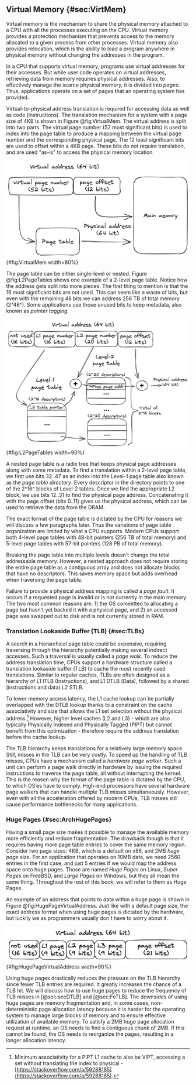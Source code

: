 ## Virtual Memory {#sec:VirtMem}

Virtual memory is the mechanism to share the physical memory attached to a CPU with all the processes executing on the CPU. Virtual memory provides a protection mechanism that prevents access to the memory allocated to a given process from other processes. Virtual memory also provides relocation, which is the ability to load a program anywhere in physical memory without changing the addresses in the program. 

In a CPU that supports virtual memory, programs use virtual addresses for their accesses. But while user code operates on virtual addresses, retrieving data from memory requires physical addresses. Also, to effectively manage the scarce physical memory, it is divided into *pages*. Thus, applications operate on a set of pages that an operating system has provided.

Virtual-to-physical address translation is required for accessing data as well as code (instructions). The translation mechanism for a system with a page size of 4KB is shown in Figure @fig:VirtualMem. The virtual address is split into two parts. The virtual page number (52 most significant bits) is used to index into the page table to produce a mapping between the virtual page number and the corresponding physical page. The 12 least significant bits are used to offset within a 4KB page. These bits do not require translation, and are used "as-is" to access the physical memory location.

![Virtual-to-physical address translation for 4KB pages.](../../img/uarch/VirtualMem.png){#fig:VirtualMem width=80%}

The page table can be either single-level or nested. Figure @fig:L2PageTables shows one example of a 2-level page table. Notice how the address gets split into more pieces. The first thing to mention is that the 16 most significant bits are not used. This can seem like a waste of bits, but even with the remaining 48 bits we can address 256 TB of total memory (2^48^). Some applications use those unused bits to keep metadata, also known as *pointer tagging*.

![Example of a 2-level page table.](../../img/uarch/L2PageTables.png){#fig:L2PageTables width=90%}

A nested page table is a radix tree that keeps physical page addresses along with some metadata. To find a translation within a 2-level page table, we first use bits 32..47 as an index into the Level-1 page table also known as the *page table directory*. Every descriptor in the directory points to one of the 2^16^ blocks of Level-2 tables. Once we find the appropriate L2 block, we use bits 12..31 to find the physical page address. Concatenating it with the page offset (bits 0..11) gives us the physical address, which can be used to retrieve the data from the DRAM.

The exact format of the page table is dictated by the CPU for reasons we will discuss a few paragraphs later. Thus the variations of page table organization are limited by what a CPU supports. Modern CPUs support both 4-level page tables with 48-bit pointers (256 TB of total memory) and 5-level page tables with 57-bit pointers (128 PB of total memory).

Breaking the page table into multiple levels doesn't change the total addressable memory. However, a nested approach does not require storing the entire page table as a contiguous array and does not allocate blocks that have no descriptors. This saves memory space but adds overhead when traversing the page table.

Failure to provide a physical address mapping is called a *page fault*. It occurs if a requested page is invalid or is not currently in the main memory. The two most common reasons are: 1) the OS committed to allocating a page but hasn't yet backed it with a physical page, and 2) an accessed page was swapped out to disk and is not currently stored in RAM.

### Translation Lookaside Buffer (TLB) {#sec:TLBs}

A search in a hierarchical page table could be expensive, requiring traversing through the hierarchy potentially making several indirect accesses. Such a traversal is usually called a *page walk*. To reduce the address translation time, CPUs support a hardware structure called a translation lookaside buffer (TLB) to cache the most recently used translations. Similar to regular caches, TLBs are often designed as a hierarchy of L1 ITLB (Instructions), and L1 DTLB (Data), followed by a shared (instructions and data) L2 STLB.

To lower memory access latency, the L1 cache lookup can be partially overlapped with the DTLB lookup thanks to a constraint on the cache associativity and size that allows the L1 set selection without the physical address.[^1] However, higher level caches (L2 and L3) - which are also typically Physically Indexed and Physically Tagged (PIPT) but cannot benefit from this optimization - therefore require the address translation before the cache lookup.

The TLB hierarchy keeps translations for a relatively large memory space. Still, misses in the TLB can be very costly. To speed up the handling of TLB misses, CPUs have a mechanism called a *hardware page walker*. Such a unit can perform a page walk directly in hardware by issuing the required instructions to traverse the page table, all without interrupting the kernel. This is the reason why the format of the page table is dictated by the CPU, to which OS’es have to comply. High-end processors have several hardware page walkers that can handle multiple TLB misses simultaneously. However, even with all the acceleration offered by modern CPUs, TLB misses still cause performance bottlenecks for many applications.

### Huge Pages {#sec:ArchHugePages}

Having a small page size makes it possible to manage the available memory more efficiently and reduce fragmentation. The drawback though is that it requires having more page table entries to cover the same memory region. Consider two page sizes: 4KB, which is a default on x86, and 2MB *huge page* size. For an application that operates on 10MB data, we need 2560 entries in the first case, and just 5 entries if we would map the address space onto huge pages. Those are named *Huge Pages* on Linux, *Super Pages* on FreeBSD, and *Large Pages* on Windows, but they all mean the same thing. Throughout the rest of this book, we will refer to them as Huge Pages.

An example of an address that points to data within a huge page is shown in Figure @fig:HugePageVirtualAddress. Just like with a default page size, the exact address format when using huge pages is dictated by the hardware, but luckily we as programmers usually don't have to worry about it.

![Virtual address that points within a 2MB page.](../../img/uarch/HugePageVirtualAddress.png){#fig:HugePageVirtualAddress width=90%}

Using huge pages drastically reduces the pressure on the TLB hierarchy since fewer TLB entries are required. It greatly increases the chance of a TLB hit. We will discuss how to use huge pages to reduce the frequency of TLB misses in [@sec:secDTLB] and [@sec:FeTLB]. The downsides of using huge pages are memory fragmentation and, in some cases, non-deterministic page allocation latency because it is harder for the operating system to manage large blocks of memory and to ensure effective utilization of available memory. To satisfy a 2MB huge page allocation request at runtime, an OS needs to find a contiguous chunk of 2MB. If this cannot be found, the OS needs to reorganize the pages, resulting in a longer allocation latency.

[^1]: Minimum associativity for a PIPT L1 cache to also be VIPT, accessing a set without translating the index to physical - [https://stackoverflow.com/a/59288185](https://stackoverflow.com/a/59288185).